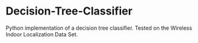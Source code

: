 # Decision-Tree-Classifier
Python implementation of a decision tree classifier. Tested on the Wireless Indoor Localization Data Set.
